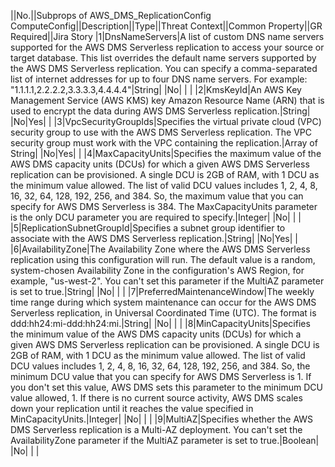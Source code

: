 ||No.||Subprops of AWS_DMS_ReplicationConfig ComputeConfig||Description||Type||Threat Context||Common Property||GR Required||Jira Story
|1|DnsNameServers|A list of custom DNS name servers supported for the AWS DMS Serverless replication to access your source or target database. This list overrides the default name servers supported by the AWS DMS Serverless replication. You can specify a comma-separated list of internet addresses for up to four DNS name servers. For example: "1.1.1.1,2.2.2.2,3.3.3.3,4.4.4.4"|String| |No| | |
|2|KmsKeyId|An AWS Key Management Service (AWS KMS) key Amazon Resource Name (ARN) that is used to encrypt the data during AWS DMS Serverless replication.|String| |No|Yes| |
|3|VpcSecurityGroupIds|Specifies the virtual private cloud (VPC) security group to use with the AWS DMS Serverless replication. The VPC security group must work with the VPC containing the replication.|Array of String| |No|Yes| |
|4|MaxCapacityUnits|Specifies the maximum value of the AWS DMS capacity units (DCUs) for which a given AWS DMS Serverless replication can be provisioned. A single DCU is 2GB of RAM, with 1 DCU as the minimum value allowed. The list of valid DCU values includes 1, 2, 4, 8, 16, 32, 64, 128, 192, 256, and 384. So, the maximum value that you can specify for AWS DMS Serverless is 384. The MaxCapacityUnits parameter is the only DCU parameter you are required to specify.|Integer| |No| | |
|5|ReplicationSubnetGroupId|Specifies a subnet group identifier to associate with the AWS DMS Serverless replication.|String| |No|Yes| |
|6|AvailabilityZone|The Availability Zone where the AWS DMS Serverless replication using this configuration will run.  The default value is a random, system-chosen Availability Zone in the configuration's AWS Region, for example, "us-west-2". You can't set this parameter if the MultiAZ parameter is set to true.|String| |No| | |
|7|PreferredMaintenanceWindow|The weekly time range during which system maintenance can occur for the AWS DMS Serverless replication, in Universal Coordinated Time (UTC). The format is ddd:hh24:mi-ddd:hh24:mi.|String| |No| | |
|8|MinCapacityUnits|Specifies the minimum value of the AWS DMS capacity units (DCUs) for which a given AWS DMS Serverless replication can be provisioned. A single DCU is 2GB of RAM, with 1 DCU as the minimum value allowed. The list of valid DCU values includes 1, 2, 4, 8, 16, 32, 64, 128, 192, 256, and 384. So, the minimum DCU value that you can specify for AWS DMS Serverless is 1. If you don't set this value, AWS DMS sets this parameter to the  minimum DCU value allowed, 1. If there is no current source activity, AWS DMS scales down your replication until it  reaches the value specified in MinCapacityUnits.|Integer| |No| | |
|9|MultiAZ|Specifies whether the AWS DMS Serverless replication is a Multi-AZ deployment. You can't set the AvailabilityZone parameter if the MultiAZ parameter is set to true.|Boolean| |No| | |
